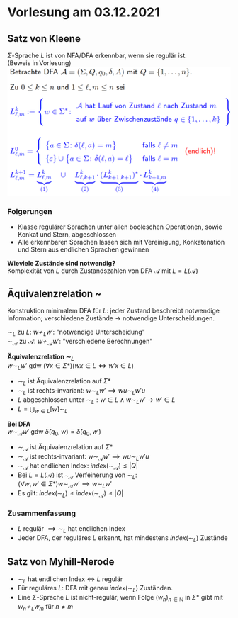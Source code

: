 # Vorlesung am 03.12.2021
## Satz von Kleene
$\Sigma$-Sprache $L$ ist von NFA/DFA erkennbar, wenn sie regulär ist.  
(Beweis in Vorlesung)
![](./03.12.2021/example.png)

### Folgerungen
- Klasse regulärer Sprachen unter allen booleschen Operationen, sowie Konkat und Stern, abgeschlossen
- Alle erkennbaren Sprachen lassen sich mit Vereinigung, Konkatenation und Stern aus endlichen Sprachen gewinnen

**Wieviele Zustände sind notwendig?**  
Komplexität von $L$ durch Zustandszahlen von DFA $\mathcal{A}$ mit $L = L(\mathcal{A})$


## Äquivalenzrelation ~
Konstruktion minimalem DFA für $L$:
jeder Zustand beschreibt notwendige Information; verschiedene
Zustände -> notwendige Unterscheidungen.

$\sim_L$ zu $L$: $w \not\sim_L w':$ "notwendige Unterscheidung"  
$\sim_\mathcal{A}$ zu $\mathcal{A}$: $w \not\sim_\mathcal{A} w':$ "verschiedene Berechnungen"

**Äquivalenzrelation $\sim_L$**  
$w \sim_L w'$ gdw $(\forall x \in \Sigma*) (wx \in L \iff w' x \in L)$

- $\sim_L$ ist Äquivalenzrelation auf $\Sigma*$
- $\sim_L$ ist rechts-invariant: $w \sim_L w' \implies wu \sim_L w'u$
- $L$ abgeschlossen unter $\sim_L: w \in L \land w \sim_L w' \to w' \in L$
- $L = \bigcup_{w \in L} [w]\sim_L$

**Bei DFA**  
$w \sim_\mathcal{A} w'$ gdw $\hat\delta(q_0,w) = \hat\delta(q_0,w')$

- $\sim_\mathcal{A}$ ist Äquivalenzrelation auf $\Sigma*$
- $\sim_\mathcal{A}$ ist rechts-invariant: $w \sim_\mathcal{A} w' \implies wu \sim_L w'u$
- $\sim_\mathcal{A}$ hat endlichen Index: $index(\sim_\mathcal{A}) \le |Q|$
- Bei $L = L(\mathcal{A})$ ist $\sim_\mathcal{A}$ Verfeinerung von $\sim_L$:  
  $(\forall w,w' \in \Sigma*) w \sim_\mathcal{A} w' \implies w \sim_L w'$
- Es gilt: $index(\sim_L) \le index(\sim_\mathcal{A}) \le |Q|$

### Zusammenfassung
- $L$ regulär $\implies \sim_L$ hat endlichen Index
- Jeder DFA, der reguläres $L$ erkennt, hat mindestens $index(\sim_L)$ Zustände


## Satz von Myhill-Nerode
- $\sim_L$ hat endlichen Index $\iff$ $L$ regulär
- Für reguläres $L$: DFA mit genau $index(\sim_L)$ Zuständen.
- Eine $\Sigma$-Sprache $L$ ist nicht-regulär, wenn Folge $(w_n)_{n \in \mathbb{N}}$ in $\Sigma*$
gibt mit $w_n \not\sim_L w_m$ für $n \not= m$
